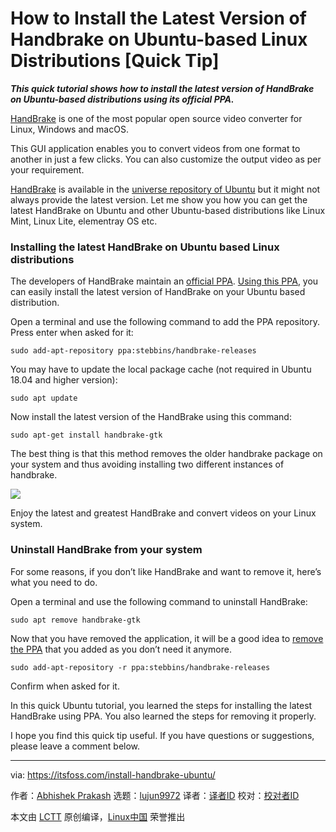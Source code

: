 [#]: collector: (lujun9972)
[#]: translator: ( )
[#]: reviewer: ( )
[#]: publisher: ( )
[#]: url: ( )
[#]: subject: (How to Install the Latest Version of Handbrake on Ubuntu-based Linux Distributions [Quick Tip])
[#]: via: (https://itsfoss.com/install-handbrake-ubuntu/)
[#]: author: (Abhishek Prakash https://itsfoss.com/author/abhishek/)

How to Install the Latest Version of Handbrake on Ubuntu-based Linux Distributions [Quick Tip]
======

_**This quick tutorial shows how to install the latest version of HandBrake on Ubuntu-based distributions using its official PPA.**_

[HandBrake][1] is one of the most popular open source video converter for Linux, Windows and macOS.

This GUI application enables you to convert videos from one format to another in just a few clicks. You can also customize the output video as per your requirement.

[HandBrake][2] is available in the [universe repository of Ubuntu][3] but it might not always provide the latest version. Let me show you how you can get the latest HandBrake on Ubuntu and other Ubuntu-based distributions like Linux Mint, Linux Lite, elementray OS etc.

### Installing the latest HandBrake on Ubuntu based Linux distributions

The developers of HandBrake maintain an [official PPA][4]. [Using this PPA][5], you can easily install the latest version of HandBrake on your Ubuntu based distribution.

Open a terminal and use the following command to add the PPA repository. Press enter when asked for it:

```
sudo add-apt-repository ppa:stebbins/handbrake-releases
```

You may have to update the local package cache (not required in Ubuntu 18.04 and higher version):

```
sudo apt update
```

Now install the latest version of the HandBrake using this command:

```
sudo apt-get install handbrake-gtk
```

The best thing is that this method removes the older handbrake package on your system and thus avoiding installing two different instances of handbrake.

![][6]

Enjoy the latest and greatest HandBrake and convert videos on your Linux system.

### Uninstall HandBrake from your system

For some reasons, if you don’t like HandBrake and want to remove it, here’s what you need to do.

Open a terminal and use the following command to uninstall HandBrake:

```
sudo apt remove handbrake-gtk
```

Now that you have removed the application, it will be a good idea to [remove the PPA][7] that you added as you don’t need it anymore.

```
sudo add-apt-repository -r ppa:stebbins/handbrake-releases
```

Confirm when asked for it.

In this quick Ubuntu tutorial, you learned the steps for installing the latest HandBrake using PPA. You also learned the steps for removing it properly.

I hope you find this quick tip useful. If you have questions or suggestions, please leave a comment below.

--------------------------------------------------------------------------------

via: https://itsfoss.com/install-handbrake-ubuntu/

作者：[Abhishek Prakash][a]
选题：[lujun9972][b]
译者：[译者ID](https://github.com/译者ID)
校对：[校对者ID](https://github.com/校对者ID)

本文由 [LCTT](https://github.com/LCTT/TranslateProject) 原创编译，[Linux中国](https://linux.cn/) 荣誉推出

[a]: https://itsfoss.com/author/abhishek/
[b]: https://github.com/lujun9972
[1]: https://handbrake.fr/
[2]: https://itsfoss.com/handbrake/
[3]: https://itsfoss.com/ubuntu-repositories/
[4]: https://launchpad.net/~stebbins/+archive/ubuntu/handbrake-releases
[5]: https://itsfoss.com/ppa-guide/
[6]: https://i0.wp.com/itsfoss.com/wp-content/uploads/2020/07/install-handbrake-ubuntu.png?resize=800%2C498&ssl=1
[7]: https://itsfoss.com/how-to-remove-or-delete-ppas-quick-tip/
